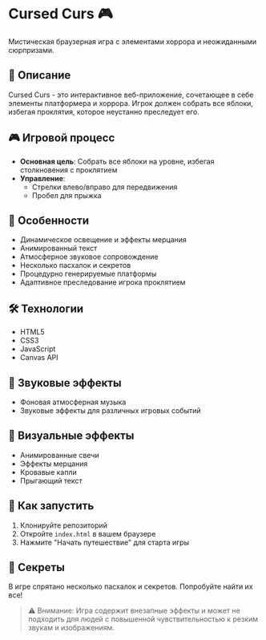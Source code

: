 # Cursed Curs 🎮

Мистическая браузерная игра с элементами хоррора и неожиданными сюрпризами.

## 📝 Описание

Cursed Curs - это интерактивное веб-приложение, сочетающее в себе элементы платформера и хоррора. Игрок должен собрать все яблоки, избегая проклятия, которое неустанно преследует его.

## 🎮 Игровой процесс

- **Основная цель**: Собрать все яблоки на уровне, избегая столкновения с проклятием
- **Управление**:
  - Стрелки влево/вправо для передвижения
  - Пробел для прыжка

## 🌟 Особенности

- Динамическое освещение и эффекты мерцания
- Анимированный текст
- Атмосферное звуковое сопровождение
- Несколько пасхалок и секретов
- Процедурно генерируемые платформы
- Адаптивное преследование игрока проклятием

## 🛠 Технологии

- HTML5
- CSS3
- JavaScript
- Canvas API

## 🎵 Звуковые эффекты

- Фоновая атмосферная музыка
- Звуковые эффекты для различных игровых событий

## 🎨 Визуальные эффекты

- Анимированные свечи
- Эффекты мерцания
- Кровавые капли
- Прыгающий текст

## 🚀 Как запустить

1. Клонируйте репозиторий
2. Откройте `index.html` в вашем браузере
3. Нажмите "Начать путешествие" для старта игры

## 🎯 Секреты

В игре спрятано несколько пасхалок и секретов. Попробуйте найти их все!

> ⚠️ Внимание: Игра содержит внезапные эффекты и может не подходить для людей с повышенной чувствительностью к резким звукам и изображениям.

